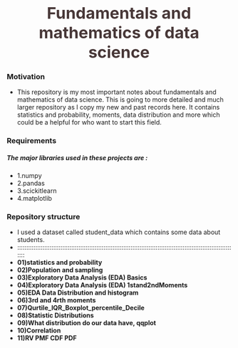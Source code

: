 <div style="color:#483838; padding:0px 10px; border-radius:5px; font-size:18px; text-align:center"><h1 style='margin:10px 5px'>Fundamentals and mathematics of data science</h1>
</div>

### Motivation
- This repository is my most important notes about fundamentals and mathematics of data science. This is going to more detailed and much larger repository as I copy my new and past records here. It contains statistics and probability, moments, data distribution and more which could be a helpful for who want to start this field.

### Requirements

##### The major libraries used in these projects are :

- 1.numpy
- 2.pandas
- 3.scickitlearn
- 4.matplotlib

### Repository structure
- I used a dataset called student_data which contains some data about students.
- :::::::::::::::::::::::::::::::::::::::::::::::::::::::::::::::::::::::::::::::::::::::::::::::::::::::::::::::::::::::::::
- __01)statistics and probability__
- __02)Population and sampling__
- __03)Exploratory Data Analysis (EDA) Basics__
- __04)Exploratory Data Analysis (EDA) 1stand2ndMoments__
- __05)EDA Data Distribution and histogram__
- __06)3rd and 4rth moments__
- __07)Qurtile_IQR_Boxplot_percentile_Decile__
- __08)Statistic Distributions__
- __09)What distribution do our data have, qqplot__
- __10)Correlation__
- __11)RV PMF CDF PDF__

